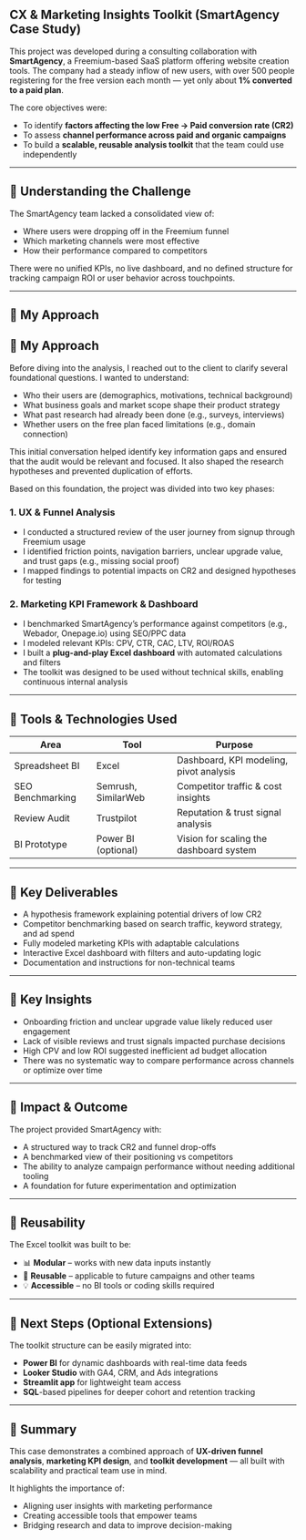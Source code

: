 ## CX & Marketing Insights Toolkit (SmartAgency Case Study)

This project was developed during a consulting collaboration with **SmartAgency**, a Freemium-based SaaS platform offering website creation tools. The company had a steady inflow of new users, with over 500 people registering for the free version each month — yet only about **1% converted to a paid plan**.

The core objectives were:
- To identify **factors affecting the low Free → Paid conversion rate (CR2)**
- To assess **channel performance across paid and organic campaigns**
- To build a **scalable, reusable analysis toolkit** that the team could use independently

---

## 🔸  Understanding the Challenge

The SmartAgency team lacked a consolidated view of:
- Where users were dropping off in the Freemium funnel
- Which marketing channels were most effective
- How their performance compared to competitors

There were no unified KPIs, no live dashboard, and no defined structure for tracking campaign ROI or user behavior across touchpoints.

---

## 🔸  My Approach

## 🔸  My Approach

Before diving into the analysis, I reached out to the client to clarify several foundational questions. I wanted to understand:
- Who their users are (demographics, motivations, technical background)
- What business goals and market scope shape their product strategy
- What past research had already been done (e.g., surveys, interviews)
- Whether users on the free plan faced limitations (e.g., domain connection)

This initial conversation helped identify key information gaps and ensured that the audit would be relevant and focused. It also shaped the research hypotheses and prevented duplication of efforts.

Based on this foundation, the project was divided into two key phases:

### 1. UX & Funnel Analysis
- I conducted a structured review of the user journey from signup through Freemium usage
- I identified friction points, navigation barriers, unclear upgrade value, and trust gaps (e.g., missing social proof)
- I mapped findings to potential impacts on CR2 and designed hypotheses for testing

### 2. Marketing KPI Framework & Dashboard
- I benchmarked SmartAgency’s performance against competitors (e.g., Webador, Onepage.io) using SEO/PPC data
- I modeled relevant KPIs: CPV, CTR, CAC, LTV, ROI/ROAS
- I built a **plug-and-play Excel dashboard** with automated calculations and filters
- The toolkit was designed to be used without technical skills, enabling continuous internal analysis

---

## 🔸  Tools & Technologies Used

| Area              | Tool               | Purpose                                 |
|-------------------|--------------------|------------------------------------------|
| Spreadsheet BI    | Excel              | Dashboard, KPI modeling, pivot analysis  |
| SEO Benchmarking  | Semrush, SimilarWeb| Competitor traffic & cost insights       |
| Review Audit      | Trustpilot         | Reputation & trust signal analysis       |
| BI Prototype      | Power BI (optional)| Vision for scaling the dashboard system  |

---

## 🔸  Key Deliverables

- A hypothesis framework explaining potential drivers of low CR2
- Competitor benchmarking based on search traffic, keyword strategy, and ad spend
- Fully modeled marketing KPIs with adaptable calculations
- Interactive Excel dashboard with filters and auto-updating logic
- Documentation and instructions for non-technical teams

---

## 🔸  Key Insights

- Onboarding friction and unclear upgrade value likely reduced user engagement
- Lack of visible reviews and trust signals impacted purchase decisions
- High CPV and low ROI suggested inefficient ad budget allocation
- There was no systematic way to compare performance across channels or optimize over time

---

## 🔸  Impact & Outcome

The project provided SmartAgency with:

- A structured way to track CR2 and funnel drop-offs
- A benchmarked view of their positioning vs competitors
- The ability to analyze campaign performance without needing additional tooling
- A foundation for future experimentation and optimization

---

## 🔸  Reusability

The Excel toolkit was built to be:
- 📊 **Modular** – works with new data inputs instantly
- 🔁 **Reusable** – applicable to future campaigns and other teams
- 💡 **Accessible** – no BI tools or coding skills required

---

## 🔸  Next Steps (Optional Extensions)

The toolkit structure can be easily migrated into:
- **Power BI** for dynamic dashboards with real-time data feeds
- **Looker Studio** with GA4, CRM, and Ads integrations
- **Streamlit app** for lightweight team access
- **SQL**-based pipelines for deeper cohort and retention tracking

---

## 🔸  Summary

This case demonstrates a combined approach of **UX-driven funnel analysis**, **marketing KPI design**, and **toolkit development** — all built with scalability and practical team use in mind.

It highlights the importance of:
- Aligning user insights with marketing performance
- Creating accessible tools that empower teams
- Bridging research and data to improve decision-making




